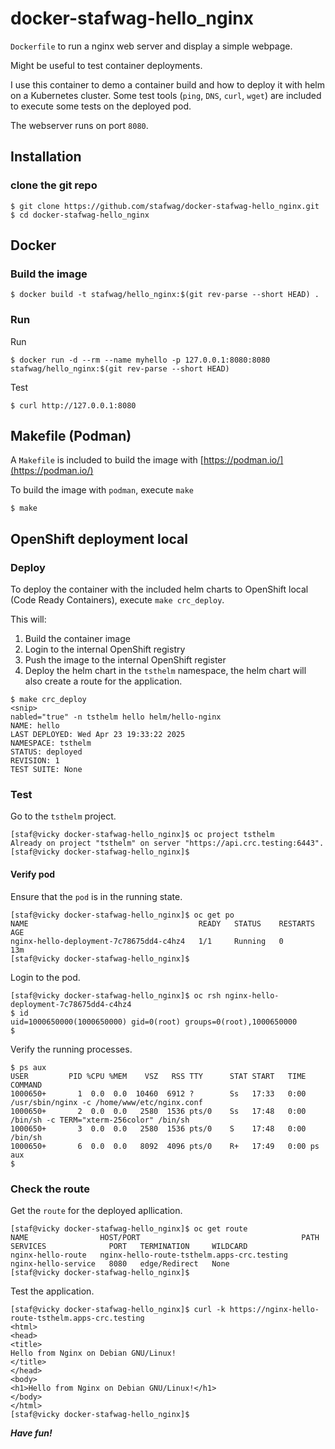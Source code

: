 # docker-stafwag-hello_nginx

```Dockerfile``` to run a nginx web server and display a simple webpage.

Might be useful to test container deployments.

I use this container to demo a container build and how to deploy it with helm on a Kubernetes cluster.
Some test tools (```ping```, ```DNS```, ```curl```, ```wget```) are included to execute some tests on the deployed pod.


The webserver runs on port ```8080```.

## Installation

### clone the git repo

```
$ git clone https://github.com/stafwag/docker-stafwag-hello_nginx.git
$ cd docker-stafwag-hello_nginx
```

## Docker

### Build the image

```
$ docker build -t stafwag/hello_nginx:$(git rev-parse --short HEAD) .
```

### Run

Run

```
$ docker run -d --rm --name myhello -p 127.0.0.1:8080:8080 stafwag/hello_nginx:$(git rev-parse --short HEAD)
```

Test

```
$ curl http://127.0.0.1:8080
```

## Makefile (Podman)

A ```Makefile``` is included to build the image with [https://podman.io/](https://podman.io/) 

To build the image with ```podman```, execute ```make```

```
$ make
```

## OpenShift deployment local 

### Deploy

To deploy the container with the included helm charts to OpenShift local (Code Ready Containers), execute ```make crc_deploy```.

This will:

1. Build the container image
2. Login to the internal OpenShift registry
3. Push the image to the internal OpenShift register
4. Deploy the helm chart in the ```tsthelm``` namespace, the helm chart will also create a route for the application.

```
$ make crc_deploy
<snip>
nabled="true" -n tsthelm hello helm/hello-nginx
NAME: hello
LAST DEPLOYED: Wed Apr 23 19:33:22 2025
NAMESPACE: tsthelm
STATUS: deployed
REVISION: 1
TEST SUITE: None
```

### Test

Go to the ```tsthelm``` project.

```
[staf@vicky docker-stafwag-hello_nginx]$ oc project tsthelm
Already on project "tsthelm" on server "https://api.crc.testing:6443".
[staf@vicky docker-stafwag-hello_nginx]$ 
```

#### Verify pod

Ensure that the ```pod``` is in the running state.

```
[staf@vicky docker-stafwag-hello_nginx]$ oc get po
NAME                                      READY   STATUS    RESTARTS   AGE
nginx-hello-deployment-7c78675dd4-c4hz4   1/1     Running   0          13m
[staf@vicky docker-stafwag-hello_nginx]$ 
```

Login to the pod.

```
[staf@vicky docker-stafwag-hello_nginx]$ oc rsh nginx-hello-deployment-7c78675dd4-c4hz4
$ id
uid=1000650000(1000650000) gid=0(root) groups=0(root),1000650000
$ 
```

Verify the running processes.

```
$ ps aux   
USER         PID %CPU %MEM    VSZ   RSS TTY      STAT START   TIME COMMAND
1000650+       1  0.0  0.0  10460  6912 ?        Ss   17:33   0:00 /usr/sbin/nginx -c /home/www/etc/nginx.conf
1000650+       2  0.0  0.0   2580  1536 pts/0    Ss   17:48   0:00 /bin/sh -c TERM="xterm-256color" /bin/sh
1000650+       3  0.0  0.0   2580  1536 pts/0    S    17:48   0:00 /bin/sh
1000650+       6  0.0  0.0   8092  4096 pts/0    R+   17:49   0:00 ps aux
$ 
```

### Check the route

Get the ```route``` for the deployed apllication.

```
[staf@vicky docker-stafwag-hello_nginx]$ oc get route
NAME                HOST/PORT                                    PATH   SERVICES              PORT   TERMINATION     WILDCARD
nginx-hello-route   nginx-hello-route-tsthelm.apps-crc.testing          nginx-hello-service   8080   edge/Redirect   None
[staf@vicky docker-stafwag-hello_nginx]$ 
```

Test the application.

```
[staf@vicky docker-stafwag-hello_nginx]$ curl -k https://nginx-hello-route-tsthelm.apps-crc.testing
<html>
<head>
<title>
Hello from Nginx on Debian GNU/Linux!
</title>
</head>
<body>
<h1>Hello from Nginx on Debian GNU/Linux!</h1>
</body>
</html>
[staf@vicky docker-stafwag-hello_nginx]$ 
```

***Have fun!***

